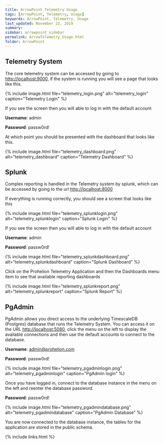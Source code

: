 ```yaml
---
title: ArrowPoint Telemetry Usage
tags: [ArrowPoint, Telemetry, Usage]
keywords: ArrowPoint, Telemetry, Usage
last_updated: November 22, 2019
summary:
sidebar: arrowpoint_sidebar
permalink: ArrowTelemetry_Usage.html
folder: ArrowPoint
---
```


## Telemetry System 
The core telemetry system can be accessed by going to [http://localhost:9000](http://localhost:9000), if the system is running you will see a page that looks like this.

{% include image.html file="telemetry_login.png" alt="telemetry_login" caption="Telemetry Login" %}

If you see the screen then you will able to log in with the default account

**Username**: admin

**Password**: passw0rd!



At which point you should be presented with the dashboard that looks like this.

{% include image.html file="telemetry_dashboard.png" alt="telemetry_dashboard" caption="Telemetry Dashboard" %}

## Splunk 
Complex reporting is handled in the Telemetry system by splunk, which can be accessed by going to the url [http://localhost:8000](http://localhost:8000)

If everything is running correctly, you should see a screen that looks like this

{% include image.html file="telemetry_splunklogin.png" alt="telemetry_splunklogin" caption="Splunk Login" %}

If you see the screen then you will able to log in with the default account

**Username**: admin

**Password**: passw0rd!

{% include image.html file="telemetry_splunkdashboard.png" alt="telemetry_splunkdashboard" caption="Splunk Dashboard" %}

Click on the Prohelion Telemetry Application and then the Dashboards menu item to see that available reporting dashboards

{% include image.html file="telemetry_splunkreport.png" alt="telemetry_splunkreport" caption="Splunk Report" %}


## PgAdmin 
PgAdmin allows you direct access to the underlying TimescaleDB (Postgres) database that runs the Telemetry System. You can access it on the URL [http://localhost:5080](http://localhost:5080), click the menu on the left to display the available connections and then use the default accounts to connect to the database.

**Username**: admin@prohelion.com

**Password**: passw0rd!

{% include image.html file="telemetry_pgadminlogin.png" alt="telemetry_pgadminlogin" caption="PgAdmin login" %}

Once you have logged in, connect to the database instance in the menu on the left and reenter the database password.

**Password**: passw0rd!

{% include image.html file="telemetry_pgadmindatabase.png" alt="telemetry_pgadmindatabase" caption="PgAdmin Database" %}

You are now connected to the database instance, the tables for the application are stored in the public schema.



{% include links.html %}